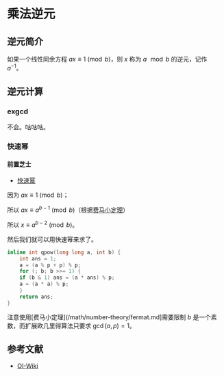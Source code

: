 # 乘法逆元

## 逆元简介

如果一个线性同余方程 $ax\equiv 1\pmod{b}$，则 $x$ 称为 $a\!\mod b$ 的逆元，记作 $a^{-1}$。

## 逆元计算

### exgcd

不会。咕咕咕。

### 快速幂

#### 前置芝士

- [快速幂](/math/quick-pow.md)

因为 $ax \equiv 1 \pmod b$；

所以 $ax \equiv a^{b-1} \pmod b$（根据[费马小定理](/math/number-theory/fermat.md)）

所以 $x \equiv a^{b-2} \pmod b$。

然后我们就可以用快速幂来求了。

```cpp
inline int qpow(long long a, int b) {
    int ans = 1;
    a = (a % p + p) % p;
    for (; b; b >>= 1) {
    if (b & 1) ans = (a * ans) % p;
    a = (a * a) % p;
    }
    return ans;
}
```

注意使用[费马小定理](/math/number-theory/fermat.md]需要限制 $b$ 是一个素数，而扩展欧几里得算法只要求 $\gcd(a, p) = 1$。

## 参考文献

- [OI-Wiki](https://oi-wiki.org/math/number-theory/inverse/)